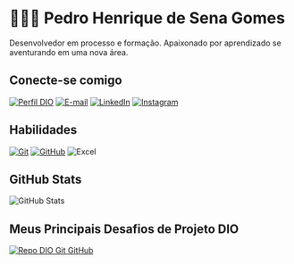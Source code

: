 # 🙋🏾‍♂️ Pedro Henrique de Sena Gomes

Desenvolvedor em processo e formação. Apaixonado por aprendizado se aventurando em uma nova área.

## Conecte-se comigo

[![Perfil DIO](https://img.shields.io/badge/-Meu%20Perfil%20na%20DIO-30A3DC?style=for-the-badge)](https://www.dio.me/users/pedro_quim_sena)
[![E-mail](https://img.shields.io/badge/-Email-000?style=for-the-badge&logo=microsoft-outlook&logoColor=E94D5F)](mailto:pedro.dev.sena@gmail.com)
[![LinkedIn](https://img.shields.io/badge/-LinkedIn-000?style=for-the-badge&logo=linkedin&logoColor=30A3DC)](https://www.linkedin.com/in/pedro-henrique-de-sena-gomes-1b8a03182/)
[![Instagram](https://img.shields.io/badge/-Instagram-000?style=for-the-badge&logo=Instagram&logoColor=30A3DC)](https://www.instagram.com/pretoohenrique/)

## Habilidades


[![Git](https://img.shields.io/badge/Git-000?style=for-the-badge&logo=git&logoColor=E94D5F)](https://git-scm.com/doc)
[![GitHub](https://img.shields.io/badge/GitHub-000?style=for-the-badge&logo=github&logoColor=30A3DC)](https://docs.github.com/)
![Excel](https://img.shields.io/badge/Excel-000?style=for-the-badge&logo=microsoft&logoColor=30A3DC)

## GitHub Stats

![GitHub Stats](https://github-readme-stats.vercel.app/api?username=pedrodsena&theme=transparent&bg_color=000&border_color=30A3DC&show_icons=true&icon_color=30A3DC&title_color=E94D5F&text_color=FFF)


## Meus Principais Desafios de Projeto DIO

[![Repo DIO Git GitHub](https://github-readme-stats.vercel.app/api/pin/?username=pedrodsena&repo=dio-lab-open-source&bg_color=000&border_color=30A3GC&show_icons=true&icon_color=30A3DC&title_color=E94D5F&text_color=FFF)](https://github.com/pedrodsena/dio-lab-open-source)
